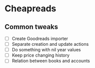 # Cheapreads

## Common tweaks
- [ ] Create Goodreads importer
- [ ] Separate creation and update actions
- [ ] Do something with nil year values
- [ ] Keep price changing history
- [ ] Relation between books and accounts 
